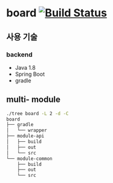 # board [![Build Status](https://travis-ci.org/ddojai/board.svg?branch=master)](https://travis-ci.org/ddojai/board)

## 사용 기술
### backend
* Java 1.8
* Spring Boot
* gradle

## multi- module
``` bash 
./tree board -L 2 -d -C
board
├── gradle
│   └── wrapper
├── module-api
│   ├── build
│   ├── out
│   └── src
└── module-common
    ├── build
    ├── out
    └── src
```